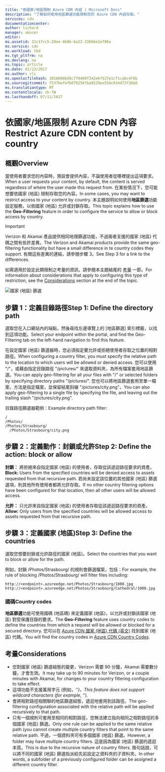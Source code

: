 ```yaml
---
title: "依國家/地區限制 Azure CDN 內容 | Microsoft Docs"
description: "了解如何使用地區篩選功能限制您的 Azure CDN 內容存取。"
services: cdn
documentationcenter: 
author: lichard
manager: akucer
editor: 
ms.assetid: 12c17cc5-28ee-4b0b-ba22-2266be2e786a
ms.service: cdn
ms.workload: tbd
ms.tgt_pltfrm: na
ms.devlang: na
ms.topic: article
ms.date: 01/23/2017
ms.author: rli
ms.openlocfilehash: 30160088d9c770400f342e67527e1cf1cabc4f6b
ms.sourcegitcommit: f537befafb079256fba0529ee554c034d73f36b0
ms.translationtype: MT
ms.contentlocale: zh-TW
ms.lasthandoff: 07/11/2017
---
```

# <a name="restrict-azure-cdn-content-by-country"></a><span data-ttu-id="2362a-103">依國家/地區限制 Azure CDN 內容</span><span class="sxs-lookup"><span data-stu-id="2362a-103">Restrict Azure CDN content by country</span></span>

## <a name="overview"></a><span data-ttu-id="2362a-104">概觀</span><span class="sxs-lookup"><span data-stu-id="2362a-104">Overview</span></span>
<span data-ttu-id="2362a-105">當使用者要求您的內容時，預設會提供內容，不論使用者從哪裡提出這項要求。</span><span class="sxs-lookup"><span data-stu-id="2362a-105">When a user requests your content, by default, the content is served regardless of where the user made this request from.</span></span> <span data-ttu-id="2362a-106">在某些情況下，您可能想要依國家 (地區) 限制存取您的內容。</span><span class="sxs-lookup"><span data-stu-id="2362a-106">In some cases, you may want to restrict access to your content by country.</span></span> <span data-ttu-id="2362a-107">本主題說明如何使用**地區篩選**功能設定服務，以依國家 (地區) 允許或封鎖存取。</span><span class="sxs-lookup"><span data-stu-id="2362a-107">This topic explains how to use the **Geo-Filtering** feature in order to configure the service to allow or block access by country.</span></span>

> [!IMPORTANT]
> <span data-ttu-id="2362a-108">Verizon 和 Akamai 產品提供相同地理篩選功能，不過兩者支援的國家 (地區) 代碼之間有些許差異。</span><span class="sxs-lookup"><span data-stu-id="2362a-108">The Verizon and Akamai products provide the same geo-filtering functionality but have a small difference in te country codes they support.</span></span> <span data-ttu-id="2362a-109">有關這些差異的連結，請參閱步驟 3。</span><span class="sxs-lookup"><span data-stu-id="2362a-109">See Step 3 for a link to the differences.</span></span>


<span data-ttu-id="2362a-110">如需適用於設定此類限制之考量的資訊，請參閱本主題結尾的 [考量](cdn-restrict-access-by-country.md#considerations) 一節。</span><span class="sxs-lookup"><span data-stu-id="2362a-110">For information about considerations that apply to configuring this type of restriction, see the [Considerations](cdn-restrict-access-by-country.md#considerations) section at the end of the topic.</span></span>  

![國家 (地區) 篩選](./media/cdn-filtering/cdn-country-filtering-akamai.png)

## <a name="step-1-define-the-directory-path"></a><span data-ttu-id="2362a-112">步驟 1：定義目錄路徑</span><span class="sxs-lookup"><span data-stu-id="2362a-112">Step 1: Define the directory path</span></span>
<span data-ttu-id="2362a-113">選取您在入口網站內的端點，然後尋找左邊導覽上的 [地區篩選] 索引標籤，以找到這項功能。</span><span class="sxs-lookup"><span data-stu-id="2362a-113">Select your endpoint within the portal, and find the Geo-Filtering tab on the left-hand navigation to find this feature.</span></span>

<span data-ttu-id="2362a-114">在設定國家 (地區) 篩選器時，您必須指定要允許或拒絕使用者存取之位置的相對路徑。</span><span class="sxs-lookup"><span data-stu-id="2362a-114">When configuring a country filter, you must specify the relative path to the location to which users will be allowed or denied access.</span></span> <span data-ttu-id="2362a-115">您可以使用 "/"，或藉由指定目錄路徑 "/pictures/" 來選取資料夾，為所有檔案套用地區篩選。</span><span class="sxs-lookup"><span data-stu-id="2362a-115">You can apply geo-filtering for all your files with "/" or selected folders by specifying directory paths "/pictures/".</span></span> <span data-ttu-id="2362a-116">您也可以將地區篩選套用至單一檔案，方法是指定檔案，並保留結尾斜線 "/pictures/city.png"。</span><span class="sxs-lookup"><span data-stu-id="2362a-116">You can also apply geo-filtering to a single file by specifying the file, and leaving out the trailing slash "/pictures/city.png".</span></span>

<span data-ttu-id="2362a-117">目錄路徑篩選器範例：</span><span class="sxs-lookup"><span data-stu-id="2362a-117">Example directory path filter:</span></span>

    /                                 
    /Photos/
    /Photos/Strasbourg/
      /Photos/Strasbourg/city.png

## <a name="step-2-define-the-action-block-or-allow"></a><span data-ttu-id="2362a-118">步驟 2：定義動作：封鎖或允許</span><span class="sxs-lookup"><span data-stu-id="2362a-118">Step 2: Define the action: block or allow</span></span>
<span data-ttu-id="2362a-119">**封鎖：** 將拒絕來自指定國家 (地區) 的使用者，存取從該遞迴路徑要求的資產。</span><span class="sxs-lookup"><span data-stu-id="2362a-119">**Block:** Users from the specified countries will be denied access to assets requested from that recursive path.</span></span> <span data-ttu-id="2362a-120">若尚未設定該位置的其他國家 (地區) 篩選選項，則其他所有使用者都將允許存取。</span><span class="sxs-lookup"><span data-stu-id="2362a-120">If no other country filtering options have been configured for that location, then all other users will be allowed access.</span></span>

<span data-ttu-id="2362a-121">**允許：** 只允許來自指定國家 (地區) 的使用者存取從該遞迴路徑要求的資產。</span><span class="sxs-lookup"><span data-stu-id="2362a-121">**Allow:** Only users from the specified countries will be allowed access to assets requested from that recursive path.</span></span>

## <a name="step-3-define-the-countries"></a><span data-ttu-id="2362a-122">步驟 3：定義國家 (地區)</span><span class="sxs-lookup"><span data-stu-id="2362a-122">Step 3: Define the countries</span></span>
<span data-ttu-id="2362a-123">選取您想要封鎖或允許路徑的國家 (地區)。</span><span class="sxs-lookup"><span data-stu-id="2362a-123">Select the countries that you want to block or allow for the path.</span></span> 

<span data-ttu-id="2362a-124">例如，封鎖 /Photos/Strasbourg/ 的規則會篩選檔案，包括：</span><span class="sxs-lookup"><span data-stu-id="2362a-124">For example, the rule of blocking /Photos/Strasbourg/ will filter files including:</span></span>

    http://<endpoint>.azureedge.net/Photos/Strasbourg/1000.jpg
    http://<endpoint>.azureedge.net/Photos/Strasbourg/Cathedral/1000.jpg


### <a name="country-codes"></a><span data-ttu-id="2362a-125">國碼</span><span class="sxs-lookup"><span data-stu-id="2362a-125">Country codes</span></span>
<span data-ttu-id="2362a-126">**地區篩選**功能可使用國碼 (地區碼) 來定義國家 (地區)，以允許或封鎖該國家 (地區) 對受保護目錄的要求。</span><span class="sxs-lookup"><span data-stu-id="2362a-126">The **Geo-Filtering** feature uses country codes to define the countries from which a request will be allowed or blocked for a secured directory.</span></span> <span data-ttu-id="2362a-127">您可以在 [Azure CDN 國家 (地區) 代碼 (英文)](https://msdn.microsoft.com/library/mt761717.aspx) 找到國家 (地區) 代碼。</span><span class="sxs-lookup"><span data-stu-id="2362a-127">You will find the country codes in [Azure CDN  Country Codes](https://msdn.microsoft.com/library/mt761717.aspx).</span></span> 

## <span data-ttu-id="2362a-128"><a id="considerations"></a>考量</span><span class="sxs-lookup"><span data-stu-id="2362a-128"><a id="considerations"></a>Considerations</span></span>
* <span data-ttu-id="2362a-129">您對國家 (地區) 篩選組態的變更，Verizon 需要 90 分鐘，Akamai 需要數分鐘，才會生效。</span><span class="sxs-lookup"><span data-stu-id="2362a-129">It may take up to 90 minutes for Verizon, or a couple minutes with Akamai, for changes to your country filtering configuration to take effect.</span></span>
* <span data-ttu-id="2362a-130">這項功能不支援萬用字元 (例如，‘*’)。</span><span class="sxs-lookup"><span data-stu-id="2362a-130">This feature does not support wildcard characters (for example, ‘*’).</span></span>
* <span data-ttu-id="2362a-131">會將相對路徑相關聯的地區篩選組態，遞迴地套用到該路徑。</span><span class="sxs-lookup"><span data-stu-id="2362a-131">The geo-filtering configuration associated with the relative path will be applied recursively to that path.</span></span>
* <span data-ttu-id="2362a-132">只有一個規則可套用至相同的相對路徑，您無法建立指向相同之相對路徑的多個國家 (地區) 篩選。</span><span class="sxs-lookup"><span data-stu-id="2362a-132">Only one rule can be applied to the same relative path (you cannot create multiple country filters that point to the same relative path.</span></span> <span data-ttu-id="2362a-133">不過，一個資料夾可有多個國家 (地區) 篩選。</span><span class="sxs-lookup"><span data-stu-id="2362a-133">However, a folder may have multiple country filters.</span></span> <span data-ttu-id="2362a-134">這是因為國家 (地區) 篩選的遞迴本質。</span><span class="sxs-lookup"><span data-stu-id="2362a-134">This is due to the recursive nature of country filters.</span></span> <span data-ttu-id="2362a-135">換句話說，可以將不同的國家 (地區) 篩選指派給先前設定之資料夾的子資料夾。</span><span class="sxs-lookup"><span data-stu-id="2362a-135">In other words, a subfolder of a previously configured folder can be assigned a different country filter.</span></span>

